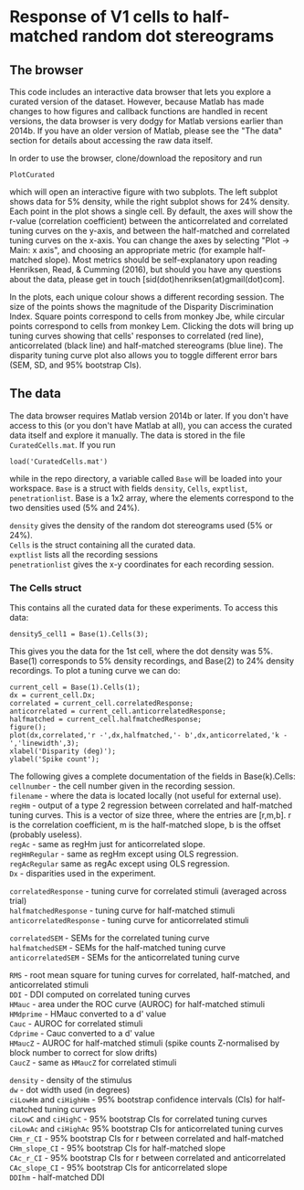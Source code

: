 # Response of V1 cells to half-matched random dot stereograms

## The browser
This code includes an interactive data browser that lets you explore a curated
version of the dataset. However, because Matlab has made changes to how figures
and callback functions are handled in recent versions, the data browser is very
dodgy for Matlab versions earlier than 2014b. If you have an older version of Matlab,
please see the "The data" section for details about accessing the raw data itself.

In order to use the browser, clone/download the repository and run
```
PlotCurated
```
which will open an interactive figure with two subplots. The left subplot shows data for 5% density, while
the right subplot shows for 24% density. Each point in the plot shows a single cell. By default, the axes 
will show the r-value (correlation coefficient) between the anticorrelated and correlated tuning curves on 
the y-axis, and between the half-matched and correlated tuning curves on the x-axis. You can change the
axes by selecting "Plot -> Main: x axis", and choosing an appropriate metric (for example half-matched slope).
Most metrics should be self-explanatory upon reading Henriksen, Read, & Cumming (2016), but should you have
any questions about the data, please get in touch [sid(dot)henriksen(at)gmail(dot)com].

In the plots, each unique colour shows a different recording session. The size of the points shows the magnitude of
the Disparity Discrimination Index. Square points correspond to cells from monkey Jbe, while circular points correspond 
to cells from monkey Lem. Clicking the dots will bring up tuning curves showing that cells' responses to correlated (red line),
anticorrelated (black line) and half-matched stereograms (blue line). The disparity tuning curve plot also allows you to
toggle different error bars (SEM, SD, and 95% bootstrap CIs). 

## The data
The data browser requires Matlab version 2014b or later. If you don't have access to this (or you don't have Matlab at all),
you can access the curated data itself and explore it manually. The data is stored in the file `CuratedCells.mat`. If you run
```
load('CuratedCells.mat')
```
while in the repo directory, a variable called `Base` will be loaded into your workspace. `Base` is a struct with fields
`density`, `Cells`, `exptlist`, `penetrationlist`. Base is a 1x2 array, where the elements correspond to the two densities
used (5% and 24%).

`density` gives the density of the random dot stereograms used (5% or 24%).  
`Cells` is the struct containing all the curated data.  
`exptlist` lists all the recording sessions  
`penetrationlist` gives the x-y coordinates for each recording session.  

### The Cells struct
This contains all the curated data for these experiments. To access this data:
```
density5_cell1 = Base(1).Cells(3);
```
This gives you the data for the 1st cell, where the dot density was 5%. Base(1)
corresponds to 5% density recordings, and Base(2) to 24% density recordings.
To plot a tuning curve we can do:
```
current_cell = Base(1).Cells(1);
dx = current_cell.Dx;
correlated = current_cell.correlatedResponse;
anticorrelated = current_cell.anticorrelatedResponse;
halfmatched = current_cell.halfmatchedResponse;
figure();
plot(dx,correlated,'r -',dx,halfmatched,'- b',dx,anticorrelated,'k -','linewidth',3);
xlabel('Disparity (deg)');
ylabel('Spike count');
```

The following gives a complete documentation of the fields in Base(k).Cells:    
`cellnumber` - the cell number given in the recording session.  
`filename` - where the data is located locally (not useful for external use).  
`regHm` - output of a type 2 regression between correlated and half-matched tuning curves.
This is a vector of size three, where the entries are [r,m,b]. r is the correlation coefficient,
m is the half-matched slope, b is the offset (probably useless).  
`regAc` - same as regHm just for anticorrelated slope.  
`regHmRegular` - same as regHm except using OLS regression.  
`regAcRegular` same as regAc except using OLS regression.  
`Dx` - disparities used in the experiment.

`correlatedResponse` - tuning curve for correlated stimuli (averaged across trial)  
`halfmatchedResponse` - tuning curve for half-matched stimuli  
`anticorrelatedResponse` - tuning curve for anticorrelated stimuli  

`correlatedSEM` - SEMs for the correlated tuning curve  
`halfmatchedSEM` - SEMs for the half-matched tuning curve  
`anticorrelatedSEM` - SEMs for the anticorrelated tuning curve  

`RMS` - root mean square for tuning curves for correlated, half-matched, and anticorrelated stimuli  
`DDI` - DDI computed on correlated tuning curves  
`HMauc` - area under the ROC curve (AUROC) for half-matched stimuli  
`HMdprime` - HMauc converted to a d' value  
`Cauc` - AUROC for correlated stimuli  
`Cdprime` - Cauc converted to a d' value  
`HMaucZ` - AUROC for half-matched stimuli (spike counts Z-normalised by block number to correct for slow drifts)  
`CaucZ` - same as `HMaucZ` for correlated stimuli  

`density` - density of the stimulus  
`dw` - dot width used (in degrees)  
`ciLowHm` and `ciHighHm` - 95% bootstrap confidence intervals (CIs) for half-matched tuning curves  
`ciLowC` and `ciHighC` - 95% bootstrap CIs for correlated tuning curves  
`ciLowAc` and `ciHighAc` 95% bootstrap CIs for anticorrelated tuning curves  
`CHm_r_CI` - 95% bootstrap CIs for r between correlated and half-matched  
`CHm_slope_CI` - 95% bootstrap CIs for half-matched slope  
`CAc_r_CI` - 95% bootstrap CIs for r between correlated and anticorrelated  
`CAc_slope_CI` - 95% bootstrap CIs for anticorrelated slope  
`DDIhm` - half-matched DDI  
